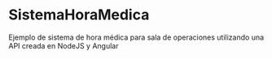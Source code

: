 # SistemaHoraMedica
Ejemplo de sistema de hora médica para sala de operaciones utilizando una API creada en NodeJS y Angular
